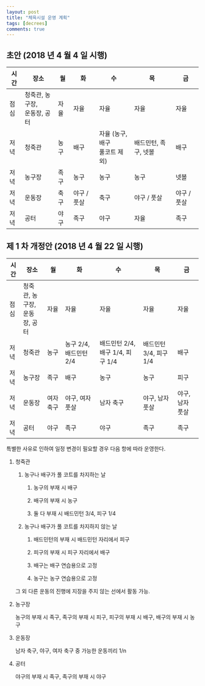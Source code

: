 ```yaml
---
layout: post
title: "체육시설 운영 계획"
tags: [decrees]
comments: true
---
```


## 초안 (2018 년 4 월 4 일 시행)

| 시간 | 장소                            | 월   | 화          | 수                               | 목                   | 금          |
| ---- | ------------------------------- | ---- | ----------- | -------------------------------- | -------------------- | ----------- |
| 점심 | 청죽관, 농구장,<br>운동장, 공터 | 자율 | 자율        | 자율                             | 자율                 | 자율        |
| 저녁 | 청죽관                          | 농구 | 배구        | 자율 (농구, 배구<br>풀코트 제외) | 배드민턴, 족구, 넷볼 | 배구        |
| 저녁 | 농구장                          | 족구 | 농구        | 농구                             | 농구                 | 넷볼        |
| 저녁 | 운동장                          | 축구 | 야구 / 풋살 | 축구                             | 야구 / 풋살          | 야구 / 풋살 |
| 저녁 | 공터                            | 야구 | 족구        | 야구                             | 자율                 | 족구        |

## 제 1 차 개정안 (2018 년 4 월 22 일 시행)

| 시간 | 장소                            | 월        | 화                     | 수                               | 목                     | 금              |
| ---- | ------------------------------- | --------- | ---------------------- | -------------------------------- | ---------------------- | --------------- |
| 점심 | 청죽관, 농구장,<br>운동장, 공터 | 자율      | 자율                   | 자율                             | 자율                   | 자율            |
| 저녁 | 청죽관                          | 농구      | 농구 2/4, 배드민턴 2/4 | 배드민턴 2/4, 배구 1/4, 피구 1/4 | 배드민턴 3/4, 피구 1/4 | 배구            |
| 저녁 | 농구장                          | 족구      | 배구                   | 농구                             | 농구                   | 피구            |
| 저녁 | 운동장                          | 여자 축구 | 야구, 여자 풋살        | 남자 축구                        | 야구, 남자 풋살        | 야구, 남자 풋살 |
| 저녁 | 공터                            | 야구      | 족구                   | 야구                             | 족구                   | 족구            |

특별한 사유로 인하여 일정 변경이 필요할 경우 다음 항에 따라 운영한다.

1.  청죽관

    1.  농구나 배구가 풀 코트를 차지하는 날

        1.  농구의 부재 시 배구

        1.  배구의 부재 시 농구

        1.  둘 다 부재 시 배드민턴 3/4, 피구 1/4

    1.  농구나 배구가 풀 코트를 차지하지 않는 날

        1.  배드민턴의 부재 시 배드민턴 자리에서 피구

        1.  피구의 부재 시 피구 자리에서 배구

        1.  배구는 배구 연습용으로 고정

        1.  농구는 농구 연습용으로 고정

    그 외 다른 운동의 진행에 지장을 주지 않는 선에서 활동 가능.

1.  농구장

    농구의 부재 시 족구, 족구의 부재 시 피구, 피구의 부재 시 배구, 배구의 부재 시 농구

1.  운동장

    남자 축구, 야구, 여자 축구 중 가능한 운동끼리 1/n

1.  공터

    야구의 부재 시 족구, 족구의 부재 시 야구